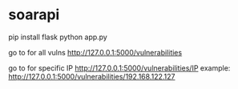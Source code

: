 # soarapi
pip install flask
python app.py

go to for all vulns
http://127.0.0.1:5000/vulnerabilities

go to for specific IP
http://127.0.0.1:5000/vulnerabilities/IP
example: http://127.0.0.1:5000/vulnerabilities/192.168.122.127
